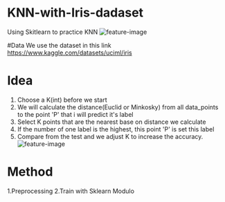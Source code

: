 # KNN-with-Iris-dadaset
Using Skitlearn to practice KNN
![feature-image](https://s3.amazonaws.com/assets.datacamp.com/blog_assets/Machine+Learning+R/iris-machinelearning.png)

#Data
We use the dataset in this link https://www.kaggle.com/datasets/uciml/iris

# Idea
1. Choose a K(int) before we start
2. We will calculate the distance(Euclid or Minkosky) from all data_points to the point 'P' that i will predict it's label
3. Select K points that are the nearest base on distance we calculate
4. If the number of one label is the highest, this point 'P' is set this label
5. Compare from the test and we adjust K to increase the accuracy.
![feature-image](https://media.licdn.com/dms/image/C5112AQFY4bX3Y7jcHA/article-cover_image-shrink_600_2000/0/1565431496642?e=2147483647&v=beta&t=N2zhB7OhvdTrebqNkY2lxMaPHqPYpA4r3nj88msI-e0)


# Method
1.Preprocessing
2.Train with Sklearn Modulo

